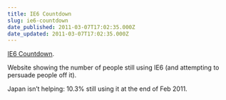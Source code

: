 ```yaml
---
title: IE6 Countdown
slug: ie6-countdown
date_published: 2011-03-07T17:02:35.000Z
date_updated: 2011-03-07T17:02:35.000Z
---
```


[IE6 Countdown](http://ie6countdown.com/).

Website showing the number of people still using IE6 (and attempting to persuade people off it).

Japan isn’t helping: 10.3% still using it at the end of Feb 2011.
